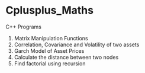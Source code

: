 # Cplusplus_Maths
C++ Programs


1. Matrix Manipulation Functions
2. Correlation, Covariance and Volatility of two assets
3. Garch Model of Asset Prices
4. Calculate the distance between two nodes
5. Find factorial using recursion
